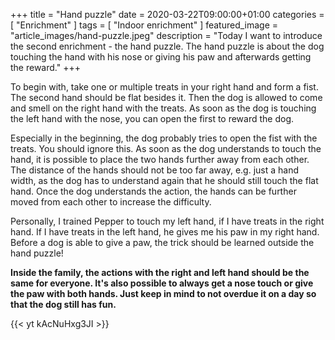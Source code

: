 +++
title =  "Hand puzzle"
date = 2020-03-22T09:00:00+01:00
categories = [
    "Enrichment"
]
tags = [
    "Indoor enrichment"
]
featured_image = "article_images/hand-puzzle.jpeg"
description = "Today I want to introduce the second enrichment - the hand puzzle. The hand puzzle is about the dog touching the hand with his nose or giving his paw and afterwards getting the reward."
+++

To begin with, take one or multiple treats in your right hand and form a fist. The second hand should be flat besides it. Then the dog is allowed to come and smell on the right hand with the treats. As soon as the dog is touching the left hand with the nose, you can open the first to reward the dog.

Especially in the beginning, the dog probably tries to open the fist with the treats. You should ignore this.
As soon as the dog understands to touch the hand, it is possible to place the two hands further away from each other. The distance of the hands should not be too far away, e.g. just a hand width, as the dog has to understand again that he should still touch the flat hand. Once the dog understands the action, the hands can be further moved from each other to increase the difficulty.

Personally, I trained Pepper to touch my left hand, if I have treats in the right hand. If I have treats in the left hand, he gives me his paw in my right hand. Before a dog is able to give a paw, the trick should be learned outside the hand puzzle!

**Inside the family, the actions with the right and left hand should be the same for everyone. It's also possible to always get a nose touch or give the paw with both hands. Just keep in mind to not overdue it on a day so that the dog still has fun.**

{{< yt kAcNuHxg3JI >}}
